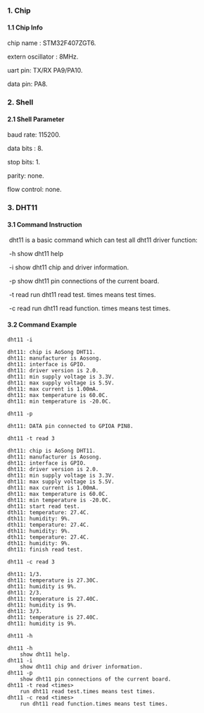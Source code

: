 ### 1. Chip

#### 1.1 Chip Info

chip name : STM32F407ZGT6.

extern oscillator : 8MHz.

uart pin: TX/RX PA9/PA10.

data pin: PA8.

### 2. Shell

#### 2.1 Shell Parameter

baud rate: 115200.

data bits : 8.

stop bits: 1.

parity: none.

flow control: none.

### 3. DHT11 

#### 3.1 Command Instruction

​          dht11 is a basic command which can test all dht11 driver function:

​           -h        show dht11 help 

​           -i         show dht11 chip and driver information.

​           -p       show dht11 pin connections of the current board.

​           -t read <times>        run dht11 read test. times means test times. 

​           -c read <times>        run dht11 read function. times means test times.

#### 3.2 Command Example

```shell
dht11 -i

dht11: chip is AoSong DHT11.
dht11: manufacturer is Aosong.
dht11: interface is GPIO.
dht11: driver version is 2.0.
dht11: min supply voltage is 3.3V.
dht11: max supply voltage is 5.5V.
dht11: max current is 1.00mA.
dht11: max temperature is 60.0C.
dht11: min temperature is -20.0C.
```

```shell
dht11 -p

dht11: DATA pin connected to GPIOA PIN8.
```

```shell
dht11 -t read 3

dht11: chip is AoSong DHT11.
dht11: manufacturer is Aosong.
dht11: interface is GPIO.
dht11: driver version is 2.0.
dht11: min supply voltage is 3.3V.
dht11: max supply voltage is 5.5V.
dht11: max current is 1.00mA.
dht11: max temperature is 60.0C.
dht11: min temperature is -20.0C.
dht11: start read test.
dth11: temperature: 27.4C.
dth11: humidity: 9%.
dth11: temperature: 27.4C.
dth11: humidity: 9%.
dth11: temperature: 27.4C.
dth11: humidity: 9%.
dht11: finish read test.
```

```shell
dht11 -c read 3

dht11: 1/3.
dht11: temperature is 27.30C.
dht11: humidity is 9%.
dht11: 2/3.
dht11: temperature is 27.40C.
dht11: humidity is 9%.
dht11: 3/3.
dht11: temperature is 27.40C.
dht11: humidity is 9%.
```

```shell
dht11 -h

dht11 -h
	show dht11 help.
dht11 -i
	show dht11 chip and driver information.
dht11 -p
	show dht11 pin connections of the current board.
dht11 -t read <times>
	run dht11 read test.times means test times.
dht11 -c read <times>
	run dht11 read function.times means test times.
```

